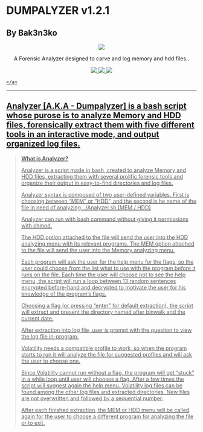 # DUMPALYZER v1.2.1  
## By Bak3n3ko

<p align="center">
  <img src="https://github.com/RandomLinoge/Dumpalyzer/blob/9a05afc83bb1851bc771cbb18b43637a0ded2c9d/Dumpalyzer-logo.png">
  <p align="center">A Forensic Analyzer designed to carve and log memory and hdd files..</p>
  <p align="center">
  </a>
    <a href="https://github.com/RandomLinoge/Dumpalyzer">
      <img src="https://img.shields.io/badge/version-1.2.1-blue.svg">
        <img src="https://img.shields.io/badge/release%20date-August%202022-informational">
  <img src="https://shields.io/badge/bash-100%25-red">
  
    </a>
  </p>
</p>

---
Analyzer [A.K.A - Dumpalyzer] is a bash script whose purose is to analyze Memory and HDD files, forensically extract them with five different tools in an interactive mode, and output organized log files.
---
>
>
>  **What is Analyzer?**
>
> Analyzer is a script made in bash, created to analyze Memory and HDD files, extracting them with several prolific forensic tools 
> and organize their output in easy-to-find directories and log files.
>
> Analyzer syntax is composed of two user-defined variables. First is choosing between “MEM” or “HDD”, and the second is he name of the file in need of analyzing.
> ./Analyzer.sh [MEM / HDD] <Filename>
>
> Analyzer can run with bash command without giving it permissions with chmod.
>
> The HDD option attached to the file will send the user into the HDD analyzing menu with its relevant programs.
> The MEM option attached to the file will send the user into the Memory analyzing menu.
>
> Each program will ask the user for the help menu for the flags, so the user could choose from the list what to use with the program before it runs on the file.
> Each time the user will choose not to see the help menu, the script will run a loop between 13 random sentences encrypted before-hand and decrypted 
> to motivate the user for his knowledge of the program’s flags.
>
> Choosing a flag (or pressing “enter” for default extraction), the
> script will extract and present the directory named after binwalk and
> the current date.
>
> After extraction into log file, user is prompt with the question to view the log file in-program.
>
>
> Volatility needs a compatible profile to work, so when the program starts to run it will analyze the file for suggested profiles
> and will ask the user to choose one.
>
> Since Volatility cannot run without a flag, the program will get “stuck” in a while loop until user will chooses a flag. After a few
> times the script will suggest again the help menu.
> Volatility log files can be found among the other log files and extracted directories. New files are not overwritten and followed by a sequential number.
> 
> After each finished extraction, the MEM or HDD menu will be called
> again for the user to choose a different program for analyzing the
> file or to exit.
